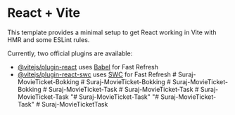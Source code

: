 # React + Vite

This template provides a minimal setup to get React working in Vite with HMR and some ESLint rules.

Currently, two official plugins are available:

- [@vitejs/plugin-react](https://github.com/vitejs/vite-plugin-react/blob/main/packages/plugin-react/README.md) uses [Babel](https://babeljs.io/) for Fast Refresh
- [@vitejs/plugin-react-swc](https://github.com/vitejs/vite-plugin-react-swc) uses [SWC](https://swc.rs/) for Fast Refresh
#   S u r a j - M o v i e T i c k e t - B o k k i n g  
 #   S u r a j - M o v i e T i c k e t - B o k k i n g  
 #   S u r a j - M o v i e T i c k e t - B o k k i n g  
 #   S u r a j - M o v i e T i c k e t - T a s k  
 #   S u r a j - M o v i e T i c k e t - T a s k  
 #   S u r a j - M o v i e T i c k e t - T a s k  
 "# Suraj-MovieTicket-Task" 
"# Suraj-MovieTicket-Task" 
#   S u r a j - M o v i e T i c k e t T a s k  
 